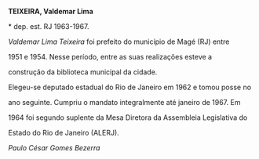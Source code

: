 **TEIXEIRA, Valdemar Lima**



\* dep. est. RJ 1963-1967.



*Valdemar Lima Teixeira* foi prefeito do município de Magé (RJ) entre

1951 e 1954. Nesse período, entre as suas realizações esteve a

construção da biblioteca municipal da cidade.



Elegeu-se deputado estadual do Rio de Janeiro em 1962 e tomou posse no

ano seguinte. Cumpriu o mandato integralmente até janeiro de 1967. Em

1964 foi segundo suplente da Mesa Diretora da Assembleia Legislativa do

Estado do Rio de Janeiro (ALERJ).



*Paulo César Gomes Bezerra*



